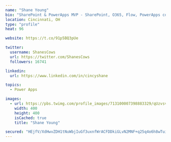 ```yaml
---
name: "Shane Young"
bio: "SharePoint & PowerApps MVP - SharePoint, O365, Flow, PowerApps consulting? @PowerApps911 | Pure Snark? You found it."
location: Cincinnati, OH
type: "profile"
heat: 96

website: https://t.co/91p5BQ3pUe

twitter:
  username: ShanesCows
  url: https://twitter.com/ShanesCows
  followers: 16741

linkedin:
  url: https://www.linkedin.com/in/cincyshane

topics:
  - Power Apps

images:
  - url: https://pbs.twimg.com/profile_images/713100007398883329/qUzvsvQ3_400x400.jpg
    width: 400
    height: 400
    isCached: true
    title: "Shane Young"

secured: "HEjfV/XdHwvZDH1tNuWbjIuGf3uxnfWrACFDDkiGLvN2MNF+q25q4o6h8wTui/dkv/8HYwOkO1PyN1Zg3gtu2HmL4lAxt6ruh0ZhcaZaBvUUl1lwRI2RgSxxMM24ajTbP2D7IpmNu967uRcV3zOVEdhW5AarkEB+VPm6j+E8I6RVosYFBDXwVrOCFFa/XYhFrVWviEsUMz0O1V+bttiB3o5QZui6pp0yD5liQJifw/UEsoUPe504aHFo/Qkn0NlGp20IHIjZv6kok+X+pEkRaUkbbfdiNcA8ktHzDLL4S7pNMskmxBR2FfBsaykKyhVWifsR2+7RxJ2t/h0NvawVknTaaeJrgWm5H0oUH9lvhKWatMrS4EQFK5ojsAKJc/Cqk7rWw5eDUGrHRVKssMBMhD7qAmZioN47IYBBJioiWz4=;pvYBOihHVZMK8Rmi+9qLEA=="
---
```


